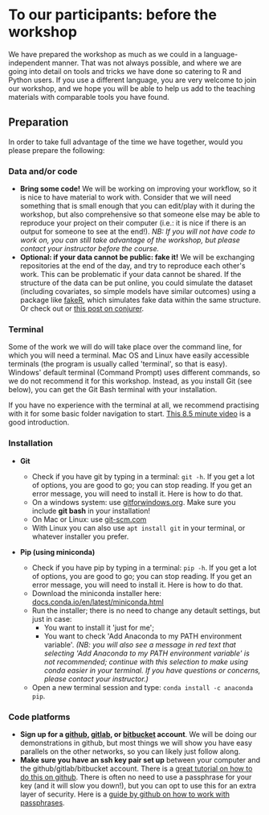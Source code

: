# To our participants: before the workshop
	
We have prepared the workshop as much as we could in a language-independent manner. That was not always possible, and where we are going into detail on tools and tricks we have done so catering to R and Python users. If you use a different language, you are very welcome to join our workshop, and we hope you will be able to help us add to the teaching materials with comparable tools you have found.

## Preparation
In order to take full advantage of the time we have together, would you please prepare the following:
 
### Data and/or code
- **Bring some code!** We will be working on improving your workflow, so it is nice to have material to work with. Consider that we will need something that is small enough that you can edit/play with it during the workshop, but also comprehensive so that someone else may be able to reproduce your project on their computer (i.e.: it is nice if there is an output for someone to see at the end!). *NB: If you will not have code to work on, you can still take advantage of the workshop, but please contact your instructor before the course.*
- **Optional: if your data cannot be public: fake it!** We will be exchanging repositories at the end of the day, and try to reproduce each other's work. This can be problematic if your data cannot be shared. If the structure of the data can be put online, you could simulate the dataset (including covariates, so simple models have similar outcomes) using a package like [fakeR](https://cran.r-project.org/web/packages/fakeR/index.html), which simulates fake data within the same structure. Or check out or [this post on conjurer](https://www.r-bloggers.com/generate-synthetic-data-using-r/).

### Terminal
Some of the work we will do will take place over the command line, for which you will need a terminal.
Mac OS and Linux have easily accessible terminals (the program is usually called 'terminal', so that is easy).
Windows' default terminal (Command Prompt) uses different commands, so we do not recommend it for this workshop. 
Instead, as you install Git (see below), you can get the Git Bash terminal with your installation.

If you have no experience with the terminal at all, we recommend practising with it for some basic folder navigation to start.
[This 8.5 minute video](https://www.youtube.com/watch?v=j6vKLJxAKfw) is a good introduction.

### Installation
- **Git**
  - Check if you have git by typing in a terminal: `git -h`. If you get a lot of options, you are good to go; you can stop reading. If you get an error message, you will need to install it. Here is how to do that.
  - On a windows system: use [gitforwindows.org](https://gitforwindows.org). Make sure you include **git bash** in your installation!
  - On Mac or Linux: use [git-scm.com](https://git-scm.com/)
  - With Linux you can also use `apt install git` in your terminal, or whatever installer you prefer.
  
- **Pip (using miniconda)**
  - Check if you have pip by typing in a terminal: `pip -h`. If you get a lot of options, you are good to go; you can stop reading. If you get an error message, you will need to install it. Here is how to do that.
  - Download the miniconda installer here: [docs.conda.io/en/latest/miniconda.html](https://docs.conda.io/en/latest/miniconda.html)
  - Run the installer; there is no need to change any detault settings, but just in case:
    - You want to install it 'just for me';
    - You want to check 'Add Anaconda to my PATH environment variable'. _(NB: you will also see a message in red text that selecting 'Add Anaconda to my PATH environment variable' is not recommended; continue with this selection to make using conda easier in your terminal. If you have questions or concerns, please contact your instructor.)_
  - Open a new terminal session and type: `conda install -c anaconda pip`.

### Code platforms
- **Sign up for a [github](https://github.com/join?source=header-home), [gitlab](https://gitlab.com/users/sign_up), or [bitbucket](https://bitbucket.org/account/signup/) account**. We will be doing our demonstrations in github, but most things we will show you have easy parallels on the other networks, so you can likely just follow along.
- **Make sure you have an ssh key pair set up** between your computer and the github/gitlab/bitbucket account. 
There is a [great tutorial on how to do this on github](https://docs.github.com/en/free-pro-team@latest/github/authenticating-to-github/connecting-to-github-with-ssh).
There is often no need to use a passphrase for your key (and it will slow you down!), but you can opt to use this for an extra layer of security.
Here is a [guide by github on how to work with passphrases](https://help.github.com/en/enterprise/2.19/user/github/authenticating-to-github/working-with-ssh-key-passphrases).
